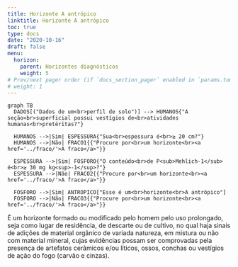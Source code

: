 ```yaml
---
title: Horizonte A antrópico
linktitle: Horizonte A antrópico
toc: true
type: docs
date: "2020-10-16"
draft: false
menu:
  horizon:
    parent: Horizontes diagnósticos
    weight: 5
# Prev/next pager order (if `docs_section_pager` enabled in `params.toml`)
# weight: 1
---
```


```
graph TB
  DADOS[("Dados de um<br>perfil de solo")] --> HUMANOS{"A seção<br>superficial possui vestígios de<br>atividades humanas<br>pretéritas?"}
  
  HUMANOS -->|Sim| ESPESSURA{"Sua<br>espessura é<br>≥ 20 cm?"}
  HUMANOS -->|Não| FRACO1{{"Procure por<br>um horizonte<br><a href='../fraco/'>A fraco</a>"}}
  
  ESPESSURA -->|Sim| FOSFORO{"O conteúdo<br>de P<sub>Mehlich-1</sub> é<br>≥ 30 mg kg<sup>-1</sup>?"}
  ESPESSURA -->|Não| FRACO2{{"Procure por<br>um horizonte<br><a href='../fraco/'>A fraco</a>"}}
  
  FOSFORO -->|Sim| ANTROPICO["Esse é um<br>horizonte<br>A antrópico"]
  FOSFORO -->|Não| FRACO3{{"Procure por<br>um horizonte<br><a href='../fraco/'>A fraco</a>"}}
```

É um horizonte formado ou modificado pelo homem pelo uso prolongado, seja como lugar de residência, de descarte ou de cultivo, no qual haja sinais de adições de material orgânico de variada natureza, em mistura ou não com material mineral, cujas evidências possam ser comprovadas pela presença de artefatos cerâmicos e/ou líticos, ossos, conchas ou vestígios de ação do fogo (carvão e cinzas).